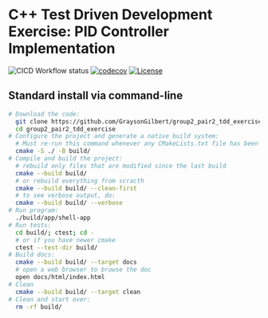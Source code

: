 # C++ Test Driven Development Exercise: PID Controller Implementation
![CICD Workflow status](https://github.com/GraysonGilbert/group2_pair2_tdd_exercise/actions/workflows/run-unit-test-and-upload-codecov.yml/badge.svg) [![codecov](https://codecov.io/gh/GraysonGilbert/group2_pair2_tdd_exercise/graph/badge.svg?token=9BMMT6K9FG)](https://codecov.io/gh/GraysonGilbert/group2_pair2_tdd_exercise) [![License](https://img.shields.io/badge/license-MIT-blue.svg)](LICENSE)


## Standard install via command-line
```bash
# Download the code:
  git clone https://github.com/GraysonGilbert/group2_pair2_tdd_exercise
  cd group2_pair2_tdd_exercise
# Configure the project and generate a native build system:
  # Must re-run this command whenever any CMakeLists.txt file has been changed.
  cmake -S ./ -B build/
# Compile and build the project:
  # rebuild only files that are modified since the last build
  cmake --build build/
  # or rebuild everything from scracth
  cmake --build build/ --clean-first
  # to see verbose output, do:
  cmake --build build/ --verbose
# Run program:
  ./build/app/shell-app
# Run tests:
  cd build/; ctest; cd -
  # or if you have newer cmake
  ctest --test-dir build/
# Build docs:
  cmake --build build/ --target docs
  # open a web browser to browse the doc
  open docs/html/index.html
# Clean
  cmake --build build/ --target clean
# Clean and start over:
  rm -rf build/

